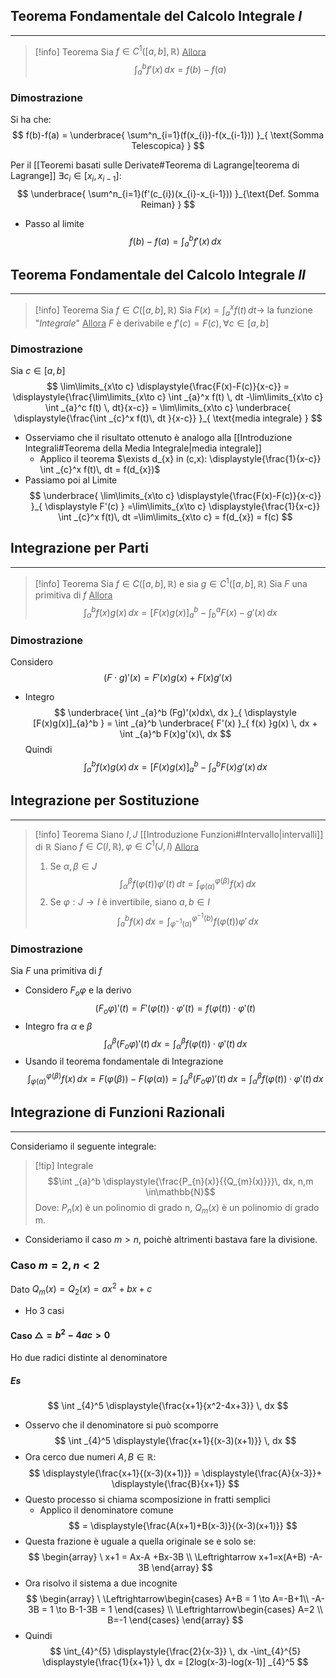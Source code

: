 ## Teorema Fondamentale del Calcolo Integrale $I$
---
>[!info] Teorema
>Sia $f\in C^1([a,b],\mathbb{R})$
><u>Allora</u>
>$$\int _{a}^b f'(x)\, dx =f(b)-f(a)$$

### Dimostrazione

Si ha che:
$$
f(b)-f(a) = \underbrace{ \sum^n_{i=1}(f(x_{i})-f(x_{i-1})) }_{ \text{Somma Telescopica} }
$$

Per il [[Teoremi basati sulle Derivate#Teorema di Lagrange|teorema di Lagrange]]
$\exists c_{i}\in[x_{i},x_{i-1}]:$
$$
\underbrace{ \sum^n_{i=1}(f'(c_{i})(x_{i}-x_{i-1})) }_{\text{Def. Somma Reiman} }
$$
- Passo al limite
$$
f(b)-f(a)=\int _{a}^b f'(x) \, dx 
$$

## Teorema Fondamentale del Calcolo Integrale $II$
---
>[!info] Teorema
>Sia $f\in C([a,b],\mathbb{R})$
>Sia $F(x)=\int _{a}^x f(t) \, dt \to$ la funzione "_Integrale_" 
><u>Allora</u>
>$F$ è derivabile e $f'(c) = F(c), \forall c \in[a,b]$

### Dimostrazione
Sia $c\in[a,b]$
$$
\lim\limits_{x\to c} \displaystyle{\frac{F(x)-F(c)}{x-c}} = \displaystyle{\frac{\lim\limits_{x\to c} \int _{a}^x f(t) \, dt -\lim\limits_{x\to c} \int _{a}^c f(t) \, dt}{x-c}} = \lim\limits_{x\to c} \underbrace{ \displaystyle{\frac{\int _{c}^x f(t)\, dt }{x-c}} }_{ \text{media integrale} }
$$
- Osserviamo che il risultato ottenuto è analogo alla [[Introduzione Integrali#Teorema della Media Integrale|media integrale]]
	- Applico il teorema
$\exists d_{x} in (c,x): \displaystyle{\frac{1}{x-c}} \int _{c}^x f(t)\, dt = f(d_{x})$
- Passiamo poi al Limite
$$
\underbrace{ \lim\limits_{x\to c} \displaystyle{\frac{F(x)-F(c)}{x-c}} }_{ \displaystyle F'(c) } =\lim\limits_{x\to c} \displaystyle{\frac{1}{x-c}} \int _{c}^x f(t)\, dt =\lim\limits_{x\to c} =  f(d_{x}) = f(c)
$$
## Integrazione per Parti
---
>[!info] Teorema
>Sia $f\in C([a,b],\mathbb{R})$ e sia $g\in C^1([a,b],\mathbb{R})$
>Sia $F$ una primitiva di $f$
><u>Allora</u>
>$$\int _{a}^b f(x)g(x) \, dx = [F(x)g(x)]_{a}^b - \int _{b}^a F(x)-g'(x)\, dx  $$

### Dimostrazione
Considero
$$
(F\cdot g)'(x) = F'(x)g(x)+F(x)g'(x)
$$
- Integro
$$
\underbrace{ \int _{a}^b (Fg)'(x)dx\, dx }_{ \displaystyle [F(x)g(x)]_{a}^b } = \int _{a}^b \underbrace{ F'(x) }_{ f(x) }g(x) \, dx + \int _{a}^b F(x)g'(x)\, dx  
$$
Quindi
$$
\int _{a}^b { f(x) }g(x)\,dx = [F(x)g(x)]_{a}^b -\int _{a}^b F(x)g'(x)\, dx
$$
## Integrazione per Sostituzione
---
>[!info] Teorema
>Siano $I,J$ [[Introduzione Funzioni#Intervallo|intervalli]] di $\mathbb{R}$
>Siano $f\in C(I,\mathbb{R}),\varphi\in C^1(J,I)$
><u>Allora</u>
>1) Se $\alpha,\beta\in J$$$\int _{\alpha}^\beta f(\varphi(t))\varphi'(t)\, dt = \int _{\varphi(\alpha)}^{\varphi(\beta)} f(x)\, dx  $$
>2) Se $\varphi:J\to I$ è invertibile, siano $a,b\in I$ $$\int _{a}^b f(x) \, dx = \int _{\varphi^{-1}(a)}^{\varphi^{-1}(b)} f(\varphi(t))\varphi'\, dx  $$

### Dimostrazione
Sia $F$ una primitiva di $f$
- Considero $F_{o}\varphi$ e la derivo
$$
(F_{o}\varphi)'(t)=F'(\varphi(t))\cdot \varphi'(t)=f(\varphi(t))\cdot \varphi'(t)
$$
- Integro fra $\alpha$ e $\beta$
$$
\int _{\alpha}^\beta (F_{o}\varphi)'(t)\, dx = \int _{\alpha}^\beta f(\varphi(t))\cdot \varphi'(t)\, dx 
$$
- Usando il teorema fondamentale di Integrazione
$$
\int _{\varphi(\alpha)}^{\varphi(\beta)} f(x) \, dx =F(\varphi(\beta))-F(\varphi(\alpha)) =\int _{\alpha}^\beta (F_{o}\varphi)'(t)\, dx = \int _{\alpha}^\beta f(\varphi(t))\cdot \varphi'(t)\, dx 
$$
## Integrazione di Funzioni Razionali
---
Consideriamo il seguente integrale:
>[!tip] Integrale
>$$\int _{a}^b  \displaystyle{\frac{P_{n}(x)}{{Q_{m}(x)}}}\, dx, n,m \in\mathbb{N}$$
>Dove:
>$P_{n}(x)$ è un polinomio di grado n,
>$Q_{m}(x)$ è un polinomio di grado m.

- Consideriamo il caso $m>n$, poichè altrimenti bastava fare la divisione.
### Caso $m=2,n<2$
Dato $Q_{m}(x)=Q_{2}(x) = ax^2+bx+c$
- Ho 3 casi
#### Caso $\triangle = b^2-4ac > 0$
Ho due radici distinte al denominatore
##### Es
$$
\int _{4}^5 \displaystyle{\frac{x+1}{x^2-4x+3}} \, dx 
$$
- Osservo che il denominatore si può scomporre
$$
\int _{4}^5 \displaystyle{\frac{x+1}{(x-3)(x+1)}} \, dx 
$$
- Ora cerco due numeri $A,B\in\mathbb{R}:$
$$
\displaystyle{\frac{x+1}{(x-3)(x+1)}} = \displaystyle{\frac{A}{x-3}}+ \displaystyle{\frac{B}{x+1}}
$$
- Questo processo si chiama scomposizione in fratti semplici
	- Applico il denominatore comune
$$
= \displaystyle{\frac{A(x+1)+B(x-3)}{(x-3)(x+1)}}
$$
- Questa frazione è uguale a quella originale se e solo se:
$$
\begin{array}
\ x+1 = Ax-A +Bx-3B \\
\Leftrightarrow x+1=x(A+B) -A-3B
\end{array}
$$
- Ora risolvo il sistema a due incognite
$$
\begin{array}
\ \Leftrightarrow\begin{cases}
A+B = 1 \to A=-B+1\\
-A-3B = 1 \to B-1-3B = 1 
\end{cases} \\
\Leftrightarrow\begin{cases}
A=2 \\
B=-1 
\end{cases}
\end{array}
$$
- Quindi
$$
\int_{4}^{5} \displaystyle{\frac{2}{x-3}} \, dx -\int_{4}^{5} \displaystyle{\frac{1}{x+1}} \, dx = [2log(x-3)-log(x-1)] _{4}^5
$$
